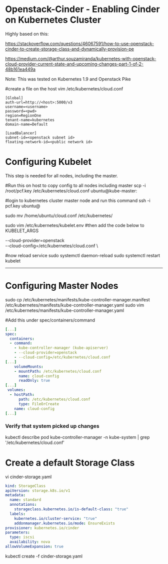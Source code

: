 # Openstack-Cinder - Enabling Cinder on Kubernetes Cluster

Highly based on this: 

https://stackoverflow.com/questions/46067591/how-to-use-openstack-cinder-to-create-storage-class-and-dynamically-provision-pe

https://medium.com/@arthur.souzamiranda/kubernetes-with-openstack-cloud-provider-current-state-and-upcoming-changes-part-1-of-2-48b161ea449a

Note: This was tested on Kubernetes 1.9 and Openstack Pike

#create a file on the host
vim /etc/kubernetes/cloud.conf 
```properties
[Global]
auth-url=http://<host>:5000/v3
username=<username>
password=<pwd>
region=RegionOne
tenant-name=kubernetes
domain-name=Default

[LoadBalancer]
subnet-id=<openstack subnet id>
floating-network-id=<public network id>
```

# Configuring Kubelet
This step is needed for all nodes, including the master.

#Run this on host to copy config to all nodes including master
scp -i /root/pcf.key  /etc/kubernetes/cloud.conf ubuntu@kube-master:
 
#login to kubernetes cluster master  node and run this command
ssh -i pcf.key ubuntu@<host>

sudo mv /home/ubuntu/cloud.conf /etc/kubernetes/
  
sudo vim /etc/kubernetes/kubelet.env
#then add the code below to KUBELET_ARGS

--cloud-provider=openstack \
--cloud-config=/etc/kubernetes/cloud.conf \

#now reload service
sudo systemctl daemon-reload
sudo systemctl restart kubelet

 
-------------------------------

# Configuring Master Nodes

sudo cp /etc/kubernetes/manifests/kube-controller-manager.manifest /etc/kubernetes/manifests/kube-controller-manager.yaml
sudo vim /etc/kubernetes/manifests/kube-controller-manager.yaml

#Add this under spec/containers/command
 
```yaml
[...] 
spec:
  containers:
  - command:
    - kube-controller-manager (kube-apiserver)
    - --cloud-provider=openstack
    - --cloud-config=/etc/kubernetes/cloud.conf
[...]
    volumeMounts:
    - mountPath: /etc/kubernetes/cloud.conf
      name: cloud-config
      readOnly: true 
[...]
 volumes:
  - hostPath:
      path: /etc/kubernetes/cloud.conf
      type: FileOrCreate
    name: cloud-config
[...]
```
### Verify that system picked up changes
kubectl describe pod kube-controller-manager -n kube-system | grep '/etc/kubernetes/cloud.conf'



# Create a default Storage Class
 
vi cinder-storage.yaml 
```yaml 
kind: StorageClass
apiVersion: storage.k8s.io/v1
metadata:
  name: standard
  annotations:
    storageclass.kubernetes.io/is-default-class: "true"
  labels:
    kubernetes.io/cluster-service: "true"
    addonmanager.kubernetes.io/mode: EnsureExists
provisioner: kubernetes.io/cinder
parameters:
  type: iscsi
  availability: nova
allowVolumeExpansion: true
``` 

kubectl create -f cinder-storage.yaml
